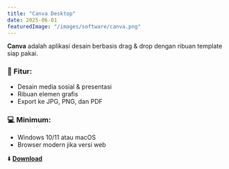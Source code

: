 ```yaml
---
title: "Canva Desktop"
date: 2025-06-01
featuredImage: "/images/software/canva.png"
---
```


**Canva** adalah aplikasi desain berbasis drag & drop dengan ribuan template siap pakai.

### 🧩 Fitur:
- Desain media sosial & presentasi
- Ribuan elemen grafis
- Export ke JPG, PNG, dan PDF

### 💻 Minimum:
- Windows 10/11 atau macOS
- Browser modern jika versi web

⬇️ **[Download](https://example.com/download/canva.zip)**
